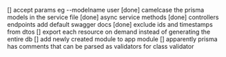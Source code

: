 [] accept params eg --modelname user
[done] camelcase the prisma models in the service file
[done] async service methods
[done] controllers endpoints add default swagger docs
[done] exclude ids and timestamps from dtos
[] export each resource on demand instead of generating the entire db
[] add newly created module to app module
[] apparently prisma has comments that can be parsed as validators for class validator